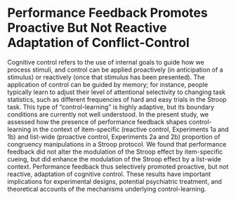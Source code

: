 # Performance Feedback Promotes Proactive But Not Reactive Adaptation of Conflict-Control

Cognitive control refers to the use of internal goals to guide how we process stimuli, and control can be applied proactively (in anticipation of a stimulus) or reactively (once that stimulus has been presented). The application of control can be guided by memory; for instance, people typically learn to adjust their level of attentional selectivity to changing task statistics, such as different frequencies of hard and easy trials in the Stroop task. This type of “control-learning” is highly adaptive, but its boundary conditions are currently not well understood. In the present study, we assessed how the presence of performance feedback shapes control-learning in the context of item-specific (reactive control, Experiments 1a and 1b) and list-wide (proactive control, Experiments 2a and 2b) proportion of congruency manipulations in a Stroop protocol. We found that performance feedback did not alter the modulation of the Stroop effect by item-specific cueing, but did enhance the modulation of the Stroop effect by a list-wide context. Performance feedback thus selectively promoted proactive, but not reactive, adaptation of cognitive control. These results have important implications for experimental designs, potential psychiatric treatment, and theoretical accounts of the mechanisms underlying control-learning.

